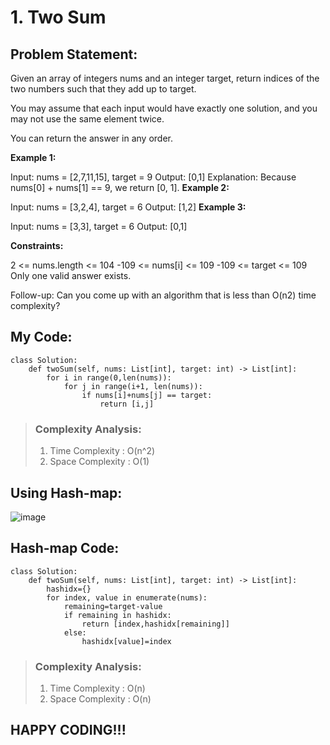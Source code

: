 # 1. Two Sum
## Problem Statement:
Given an array of integers nums and an integer target, return indices of the two numbers such that they add up to target.

You may assume that each input would have exactly one solution, and you may not use the same element twice.

You can return the answer in any order.

 

**Example 1:**

Input: nums = [2,7,11,15], target = 9
Output: [0,1]
Explanation: Because nums[0] + nums[1] == 9, we return [0, 1].
**Example 2:**

Input: nums = [3,2,4], target = 6
Output: [1,2]
**Example 3:**

Input: nums = [3,3], target = 6
Output: [0,1]
 

**Constraints:**

2 <= nums.length <= 104
-109 <= nums[i] <= 109
-109 <= target <= 109
Only one valid answer exists.
 

Follow-up: Can you come up with an algorithm that is less than O(n2) time complexity?

## My Code:
```
class Solution:
    def twoSum(self, nums: List[int], target: int) -> List[int]:
        for i in range(0,len(nums)):
            for j in range(i+1, len(nums)):
                if nums[i]+nums[j] == target:
                    return [i,j]
```
> ### Complexity Analysis:
>    1. Time Complexity : O(n^2)
>    2. Space Complexity : O(1)                  
## Using Hash-map:
![image](https://drive.google.com/uc?export=view&id=14irjgDmkFfbWonYJ8gzu2U_4NvBPOtW-)
## Hash-map Code:
```
class Solution:
    def twoSum(self, nums: List[int], target: int) -> List[int]:
        hashidx={}
        for index, value in enumerate(nums):
            remaining=target-value
            if remaining in hashidx:
                return [index,hashidx[remaining]]
            else:
                hashidx[value]=index
```
> ### Complexity Analysis:
>    1. Time Complexity : O(n)
>    2. Space Complexity : O(n) 
## HAPPY CODING!!!